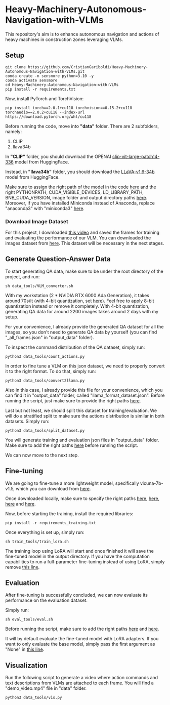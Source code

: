 # Heavy-Machinery-Autonomous-Navigation-with-VLMs
This repository's aim is to enhance autonomous navigation and actions of heavy machines in construction zones leveraging VLMs.

## Setup

```
git clone https://github.com/CristianGariboldi/Heavy-Machinery-Autonomous-Navigation-with-VLMs.git
conda create -n sensmore python=3.10 -y
conda activate sensmore
cd Heavy-Machinery-Autonomous-Navigation-with-VLMs
pip install -r requirements.txt
```

Now, install PyTorch and TorchVision:
```
pip install torch==2.0.1+cu118 torchvision==0.15.2+cu118 torchaudio==2.0.2+cu118 --index-url https://download.pytorch.org/whl/cu118
```

Before running the code, move into **"data"** folder. There are 2 subfolders, namely:

1) CLIP
2) llava34b

In **"CLIP"** folder, you should download the OPENAI [clip-vit-large-patch14-336](https://huggingface.co/openai/clip-vit-large-patch14-336/tree/main) model from HuggingFace.

Instead, in **"llava34b"** folder, you should download the [LLaVA-v1.6-34b](https://huggingface.co/liuhaotian/llava-v1.6-34b/tree/main) model from HuggingFace.

Make sure to assign the right path of the model in the code [here](https://github.com/CristianGariboldi/Heavy-Machinery-Autonomous-Navigation-with-VLMs/blob/main/data_tools/QA_data_generation.py#L24) and the right PYTHONPATH, CUDA_VISIBLE_DEVICES, LD_LIBRARY_PATH, BNB_CUDA_VERSION, image folder and output directory paths [here](https://github.com/CristianGariboldi/Heavy-Machinery-Autonomous-Navigation-with-VLMs/blob/main/data_tools/VLM_converter.sh#L2-L19). Moreover, if you have installed Miniconda instead of Anaconda, replace "anaconda3" with "miniconda3" [here](https://github.com/CristianGariboldi/Heavy-Machinery-Autonomous-Navigation-with-VLMs/blob/main/data_tools/VLM_converter.sh#L16).


### Download Image Dataset

For this project, I downloaded [this video](https://www.youtube.com/watch?v=o5LxOWSQSIk&ab_channel=Gurka) and saved the frames for training and evaluating the performance of our VLM. You can downloaded the images dataset from [here](https://drive.google.com/file/d/1pHnbxObL3RV4dd0LCcmqnf02Gf2rgnEc/view?usp=sharing). This dataset will be necessary in the next stages.


## Generate Question-Answer Data

To start generating QA data, make sure to be under the root directory of the project, and run:

```
sh data_tools/VLM_converter.sh
```

With my workstation (2 * NVIDIA RTX 6000 Ada Generation), it takes around 70s/it (with 4-bit quantization, set [here](https://github.com/CristianGariboldi/Heavy-Machinery-Autonomous-Navigation-with-VLMs/blob/main/data_tools/QA_data_generation.py#L34)). Feel free to apply 8-bit quantization instead or remove it completely. With 4-bit quantization, generating QA data for around 2200 images takes around 2 days with my setup.

For your convenience, I already provide the generated QA dataset for all the images, so you don't need to generate QA data by yourself (you can find "_all_frames.json" in "output_data" folder).

To inspect the command distribution of the QA dataset, simply run:

```
python3 data_tools/count_actions.py
```

In order to fine tune a VLM on this json dataset, we need to properly convert it to the right format. To do that, simply run:

```
python3 data_tools/convert2llama.py
```

Also in this case, I already provide this file for your convenience, which you can find it in "output_data" folder, called "llama_format_dataset.json". Before running the script, just make sure to provide the right paths [here](https://github.com/CristianGariboldi/Heavy-Machinery-Autonomous-Navigation-with-VLMs/blob/main/data_tools/convert2llama.py#L61-L67).

Last but not least, we should split this dataset for training/evaluation. We will do a stratified split to make sure the actions distribution is similar in both datasets. Simply run:

```
python3 data_tools/split_dataset.py
```

You will generate training and evaluation json files in "output_data" folder. Make sure to add the right paths [here](https://github.com/CristianGariboldi/Heavy-Machinery-Autonomous-Navigation-with-VLMs/blob/main/data_tools/split_dataset.py#L89-L92) before running the script.

We can now move to the next step.


## Fine-tuning

We are going to fine-tune a more lightweight model, specifically vicuna-7b-v1.5, which you can download from [here](https://huggingface.co/rb93dett/Senna/tree/main).

Once downloaded locally, make sure to specify the right paths [here](https://github.com/CristianGariboldi/Heavy-Machinery-Autonomous-Navigation-with-VLMs/blob/main/train_tools/train_lora.sh#L3-L5), [here](https://github.com/CristianGariboldi/Heavy-Machinery-Autonomous-Navigation-with-VLMs/blob/main/train_tools/train_lora.sh#L20-L22), [here](https://github.com/CristianGariboldi/Heavy-Machinery-Autonomous-Navigation-with-VLMs/blob/main/train_tools/train_lora.sh#L24-L25) and [here](https://github.com/CristianGariboldi/Heavy-Machinery-Autonomous-Navigation-with-VLMs/blob/main/train_tools/train_lora.sh#L32).

Now, before starting the training, install the required libraries:

```
pip install -r requirements_training.txt
```

Once everything is set up, simply run:

```
sh train_tools/train_lora.sh
```

The training loop using LoRA will start and once finished it will save the fine-tuned model in the output directory.
If you have the computation capabilities to run a full-parameter fine-tuning instead of using LoRA, simply remove [this line](https://github.com/CristianGariboldi/Heavy-Machinery-Autonomous-Navigation-with-VLMs/blob/main/train_tools/train_lora.sh#L26).


## Evaluation

After fine-tuning is successfully concluded, we can now evaluate its performance on the evaluation dataset.

Simply run:

```
sh eval_tools/eval.sh
```

Before running the script, make sure to add the right paths [here](https://github.com/CristianGariboldi/Heavy-Machinery-Autonomous-Navigation-with-VLMs/blob/main/eval_tools/eval.py#L141-L144) and [here](https://github.com/CristianGariboldi/Heavy-Machinery-Autonomous-Navigation-with-VLMs/blob/main/eval_tools/eval.sh#L1-L2).

It will by default evaluate the fine-tuned model with LoRA adapters. If you want to only evaluate the base model, simply pass the first argument as "None" in [this line](https://github.com/CristianGariboldi/Heavy-Machinery-Autonomous-Navigation-with-VLMs/blob/main/eval_tools/eval.py#L148).


## Visualization

Run the following script to generate a video where action commands and text descriptions from VLMs are attached to each frame. You will find a "demo_video.mp4" file in "data" folder.

```
python3 data_tools/vis.py
```
